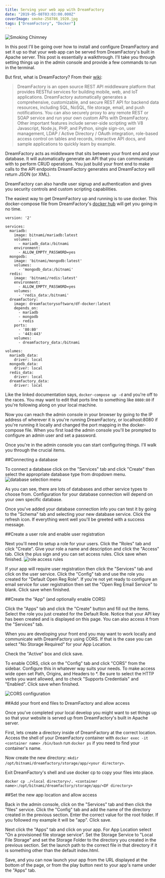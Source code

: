 ```yaml
---
title: Serving your web app with DreamFactory
date: "2019-05-08T03:03:00.000Z"
coverImage: smoke-258786_1920.jpg
tags: ["DreamFactory", "Docker"]
---
```


![Smoking Chimney](./smoke-258786_1920.jpg)

In this post I'll be going over how to install and configure DreamFactory and set it up so that your web app can be served from DreamFactory's built in Apache server. This post is essentially a walkthrough. I'll take you through setting things up in the admin console and provide a few commands to run in the terminal.

But first, what is DreamFactory? From their [wiki](http://wiki.dreamfactory.com/DreamFactory/Overview):

> DreamFactory is an open source REST API middleware platform that provides RESTful services for building mobile, web, and IoT applications.
> DreamFactory automatically generates a comprehensive, customizable, and secure REST API for backend data resources, including SQL, NoSQL, file storage, email, and push notifications. You can also securely proxy to any remote REST or SOAP service and run your own custom APIs with DreamFactory.
> Other important features include server-side scripting with V8 Javascript, Node.js, PHP, and Python, single sign-on, user management, LDAP / Active Directory / OAuth integration, role-based access control on tables and records, interactive API docs, and sample applications to quickly learn by example.

DreamFactory acts as middleware that sits between your front end and your database. It will automatically generate an API that you can communicate with to perform CRUD operations. You just build your front end to make calls to the API endpoints DreamFactory generates and DreamFactory will return JSON (or XML).

DreamFactory can also handle user signup and authentication and gives you security controls and custom scripting capabilities.

The easiest way to get DreamFactory up and running is to use docker. This docker-compose file from DreamFactory's [docker hub](https://hub.docker.com/r/dreamfactorysoftware/df-docker/) will get you going in no time.

```
version: '2'

services:
  mariadb:
    image: bitnami/mariadb:latest
    volumes:
      - mariadb_data:/bitnami
    environment:
      - ALLOW_EMPTY_PASSWORD=yes
  mongodb:
    image: 'bitnami/mongodb:latest'
    volumes:
      - 'mongodb_data:/bitnami'
  redis:
    image: 'bitnami/redis:latest'
    environment:
      - ALLOW_EMPTY_PASSWORD=yes
    volumes:
      - 'redis_data:/bitnami'
  dreamfactory:
    image: dreamfactorysoftware/df-docker:latest
    depends_on:
      - mariadb
      - mongodb
      - redis
    ports:
      - '80:80'
      - '443:443'
    volumes:
      - dreamfactory_data:/bitnami

volumes:
  mariadb_data:
    driver: local
  mongodb_data:
    driver: local
  redis_data:
    driver: local
  dreamfactory_data:
    driver: local
```

Like the linked documentation says, `docker-compose up -d` and you're off to the races. You may want to edit that ports line to something like `8080:80` if you're following along on your local machine.

Now you can reach the admin console in your browser by going to the IP address of wherever it is you're running DreamFactory, or localhost:8080 if you're running it locally and changed the port mapping in the docker-compose file. When you first load the admin console you'll be prompted to configure an admin user and set a password.

Once you're in the admin console you can start configuring things. I'll walk you through the crucial items.

##Connecting a database

To connect a database click on the "Services" tab and click "Create" then select the appropriate database type from dropdown menu.
![database selection menu](./database-select.png)

As you can see, there are lots of databases and other service types to choose from. Configuration for your database connection will depend on your own specific database.

Once you've added your database connection info you can test it by going to the "Schema" tab and selecting your new database service. Click the refresh icon. If everything went well you'll be greeted with a success message.

##Create a user role and enable user registration

Next you'll need to setup a role for your users.
Click the "Roles" tab and click "Create". Give your role a name and description and click the "Access" tab.
Click the plus sign and you can set access rules. Click save when finished.
![role access rules](./role-access.png)

If your app will require user registration then click the "Services" tab and click on the user service. Click the "Config" tab and use the role you created for "Default Open Reg Role". If you're not yet ready to configure an email service for user registration then set the "Open Reg Email Service" to blank. Click save when finished.

##Create the "App" (and optionally enable CORS)

Click the "Apps" tab and click the "Create" button and fill out the items. Select the role you just created for the Default Role. Notice that your API key has been created and is displayed on this page. You can also access it from the "Services" tab.

When you are developing your front end you may want to work locally and communicate with DreamFactory using CORS. If that is the case you can select "No Storage Required" for your App Location.

Check the "Active" box and click save.

To enable CORS, click on the "Config" tab and click "CORS" from the sidebar. Configure this in whatever way suits your needs. To make access wide open set Path, Origins, and Headers to \*.
Be sure to select the HTTP verbs you want allowed, and to check "Supports Credentials" and "Enabled". Click save when finished.

![CORS configuration](./CORS.png)

##Add your front end files to DreamFactory and allow access

Once you've completed your local develop you might want to set things up so that your website is served up from DreamFactory's built in Apache server.

First, lets create a directory inside of DreamFactory at the correct location. Access the shell of your DreamFactory container with `docker exec -it <container name> /bin/bash` run `docker ps` if you need to find your container's name.

Now create the new directory: `mkdir /opt/bitnami/dreamfactory/storage/app/<your directory>`.

Exit DreamFactory's shell and use docker cp to copy your files into place.

`docker cp ./<local directory>/. <container name>:/opt/bitnami/dreamfactory/storage/app/<DF directory>`

##Set the new app location and allow access

Back in the admin console, click on the "Services" tab and then click the "files" service. Click the "Config" tab and add the name of the directory created in the previous section. Enter the correct value for the root folder. If you followed my example it will be "app". Click save.

Next click the "Apps" tab and click on your app. For App Location select "On a provisioned file storage service". Set the Storage Service to "Local File Storage" and set the Storage Folder to the directory you created in the previous section. Set the launch path to the correct file in that directory if it is something other than the default index.html.

Save, and you can now launch your app from the URL displayed at the bottom of the page, or from the play button next to your app's name under the "Apps" tab.
